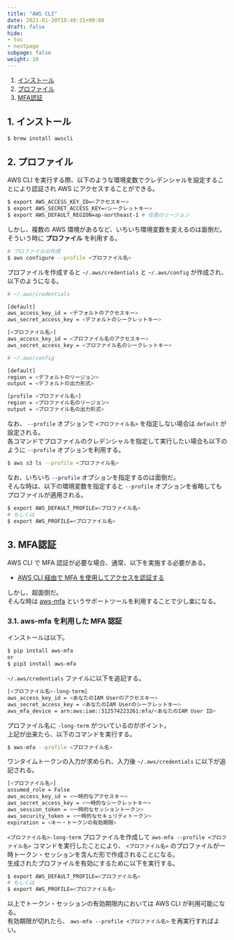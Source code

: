 ```yaml
---
title: "AWS CLI"
date: 2021-01-30T18:49:21+09:00
draft: false
hide:
- toc
- nextpage
subpage: false
weight: 10
---
```


1. [インストール](#1-インストール)
2. [プロファイル](#2-プロファイル)
3. [MFA認証](#3-MFA認証)

<!--more-->

## 1. インストール

```bash
$ brew install awscli
```

## 2. プロファイル

AWS CLI を実行する際、以下のような環境変数でクレデンシャルを設定することにより認証され AWS にアクセスすることができる。

```bash
$ export AWS_ACCESS_KEY_ID=<アクセスキー>
$ export AWS_SECRET_ACCESS_KEY=<シークレットキー>
$ export AWS_DEFAULT_REGION=ap-northeast-1 # 任意のリージョン
```

しかし、複数の AWS 環境があるなど、いちいち環境変数を変えるのは面倒だ。  
そういう時に **プロファイル** を利用する。

```bash
# プロファイルの作成
$ aws configure --profile <プロファイル名>
```

プロファイルを作成すると `~/.aws/credentials` と `~/.aws/config` が作成され、以下のようになる。

```bash
# ~/.aws/credentials

[default]
aws_access_key_id = <デフォルトのアクセスキー>
aws_secret_access_key = <デフォルトのシークレットキー>

[<プロファイル名>]
aws_access_key_id = <プロファイル名のアクセスキー>
aws_secret_access_key = <プロファイル名のシークレットキー>
```

```bash
# ~/.aws/config

[default]
region = <デフォルトのリージョン>
output = <デフォルトの出力形式>

[profile <プロファイル名>]
region = <プロファイル名のリージョン>
output = <プロファイル名の出力形式>
```

なお、 `--profile` オプションで `<プロファイル名>` を指定しない場合は `default` が設定される。  
各コマンドでプロファイルのクレデンシャルを指定して実行したい場合も以下のように `--profile` オプションを利用する。

```bash
$ aws s3 ls --profile <プロファイル名>
```

なお、いちいち `--profile` オプションを指定するのは面倒だ。  
そんな時は、以下の環境変数を指定すると `--profile` オプションを省略してもプロファイルが適用される。

```bash
$ export AWS_DEFAULT_PROFILE=<プロファイル名>
# もしくは
$ export AWS_PROFILE=<プロファイル名>
```

## 3. MFA認証

AWS CLI で MFA 認証が必要な場合、通常、以下を実施する必要がある。

- [AWS CLI 経由で MFA を使用してアクセスを認証する](https://aws.amazon.com/jp/premiumsupport/knowledge-center/authenticate-mfa-cli/)

しかし、超面倒だ。  
そんな時は [aws-mfa](https://github.com/broamski/aws-mfa) というサポートツールを利用することで少し楽になる。

### 3.1. aws-mfa を利用した MFA 認証

インストールは以下。

```bash
$ pip install aws-mfa
or
$ pip3 install aws-mfa
```

`~/.aws/credentials` ファイルに以下を追記する。

```bash
[<プロファイル名>-long-term]
aws_access_key_id = <あなたのIAM Userのアクセスキー>
aws_secret_access_key = <あなたのIAM Userのシークレットキー>
aws_mfa_device = arn:aws:iam::312574223261:mfa/<あなたのIAM User ID>
```

プロファイル名に `-long-term` がついているのがポイント。  
上記が出来たら、以下のコマンドを実行する。

```bash
$ aws-mfa --profile <プロファイル名>
```

ワンタイムトークンの入力が求められ、入力後 `~/.aws/credentials` に以下が追記される。

```bash
[<プロファイル名>]
assumed_role = False
aws_access_key_id = <一時的なアクセスキー>
aws_secret_access_key = <一時的なシークレットキー>
aws_session_token = <一時的なセッショントークン>
aws_security_token = <一時的なセキュリティトークン>
expiration = <キー・トークンの有効期限>
```

`<プロファイル名>-long-term` プロファイルを作成して `aws-mfa --profile <プロファイル名>` コマンドを実行したことにより、 `<プロファイル名>` のプロファイルが一時トークン・セッションを含んだ形で作成されることになる。  
生成されたプロファイルを有効にするために以下を実行する。

```bash
$ export AWS_DEFAULT_PROFILE=<プロファイル名>
# もしくは
$ export AWS_PROFILE=<プロファイル名>
```

以上でトークン・セッションの有効期限内においては AWS CLI が利用可能になる。  
有効期限が切れたら、 `aws-mfa --profile <プロファイル名>` を再実行すればよい。